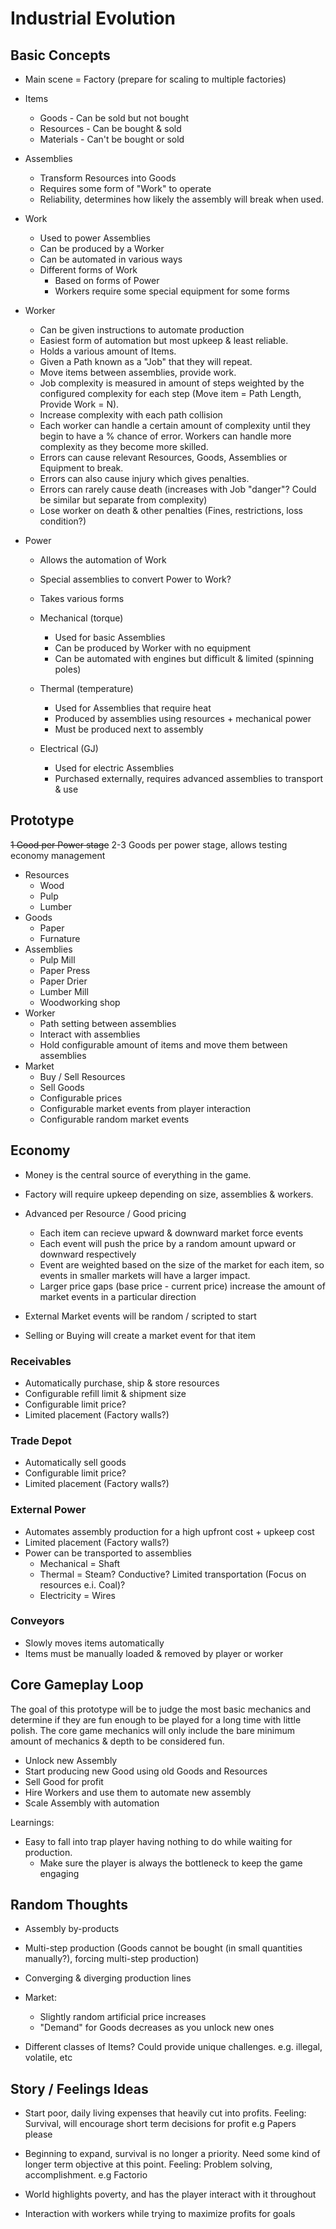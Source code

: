 # Industrial Evolution


## Basic Concepts

- Main scene = Factory (prepare for scaling to multiple factories)

- Items
    - Goods - Can be sold but not bought
    - Resources - Can be bought & sold
    - Materials - Can't be bought or sold
- Assemblies
    - Transform Resources into Goods
    - Requires some form of "Work" to operate
    - Reliability, determines how likely the assembly will break when used.
- Work
    - Used to power Assemblies
    - Can be produced by a Worker
    - Can be automated in various ways
    - Different forms of Work
        - Based on forms of Power
        - Workers require some special equipment for some forms
- Worker
    - Can be given instructions to automate production
    - Easiest form of automation but most upkeep & least reliable.
    - Holds a various amount of Items.
    - Given a Path known as a "Job" that they will repeat.
    - Move items between assemblies, provide work.
    - Job complexity is measured in amount of steps weighted by the configured complexity for each step (Move item = Path Length, Provide Work = N).
    - Increase complexity with each path collision
    - Each worker can handle a certain amount of complexity until they begin to have a % chance of error. Workers can handle more complexity as they become more skilled.
    - Errors can cause relevant Resources, Goods, Assemblies or Equipment to break.
    - Errors can also cause injury which gives penalties.
    - Errors can rarely cause death (increases with Job "danger"? Could be similar but separate from complexity)
    - Lose worker on death & other penalties (Fines, restrictions, loss condition?)
- Power
    - Allows the automation of Work
    - Special assemblies to convert Power to Work?
    - Takes various forms

    - Mechanical (torque)
        - Used for basic Assemblies
        - Can be produced by Worker with no equipment
        - Can be automated with engines but difficult & limited (spinning poles)
    - Thermal (temperature)
        - Used for Assemblies that require heat
        - Produced by assemblies using resources + mechanical power
        - Must be produced next to assembly
    - Electrical (GJ)
        - Used for electric Assemblies
        - Purchased externally, requires advanced assemblies to transport & use


## Prototype

~~1 Good per Power stage~~
2-3 Goods per power stage, allows testing economy management

- Resources
    - Wood
    - Pulp
    - Lumber
- Goods
    - Paper
    - Furnature
- Assemblies
    - Pulp Mill
    - Paper Press
    - Paper Drier
    - Lumber Mill
    - Woodworking shop
- Worker
    - Path setting between assemblies
    - Interact with assemblies
    - Hold configurable amount of items and move them between assemblies
- Market
    - Buy / Sell Resources
    - Sell Goods
    - Configurable prices
    - Configurable market events from player interaction
    - Configurable random market events


## Economy
- Money is the central source of everything in the game.
- Factory will require upkeep depending on size, assemblies & workers.

- Advanced per Resource / Good pricing
    - Each item can recieve upward & downward market force events
    - Each event will push the price by a random amount upward or downward respectively
    - Event are weighted based on the size of the market for each item, so events in smaller markets will have a larger impact.
    - Larger price gaps (base price - current price) increase the amount of market events in a particular direction
- External Market events will be random / scripted to start
- Selling or Buying will create a market event for that item

### Receivables
- Automatically purchase, ship & store resources
- Configurable refill limit & shipment size
- Configurable limit price?
- Limited placement (Factory walls?)

### Trade Depot
- Automatically sell goods
- Configurable limit price?
- Limited placement (Factory walls?)

### External Power
- Automates assembly production for a high upfront cost + upkeep cost
- Limited placement (Factory walls?)
- Power can be transported to assemblies
    - Mechanical = Shaft
    - Thermal = Steam? Conductive? Limited transportation (Focus on resources e.i. Coal)?
    - Electricity = Wires

### Conveyors
- Slowly moves items automatically
- Items must be manually loaded & removed by player or worker

## Core Gameplay Loop
The goal of this prototype will be to judge the most basic mechanics and determine if they are fun enough to be played for a long time with little polish. The core game mechanics will only include the bare minimum amount of mechanics & depth to be considered fun.

- Unlock new Assembly
- Start producing new Good using old Goods and Resources
- Sell Good for profit
- Hire Workers and use them to automate new assembly
- Scale Assembly with automation

Learnings:
- Easy to fall into trap player having nothing to do while waiting for production.
    - Make sure the player is always the bottleneck to keep the game engaging

## Random Thoughts

- Assembly by-products
- Multi-step production (Goods cannot be bought (in small quantities manually?), forcing multi-step production)
- Converging & diverging production lines
- Market:
    - Slightly random artificial price increases
    - "Demand" for Goods decreases as you unlock new ones

- Different classes of Items? Could provide unique challenges. e.g. illegal, volatile, etc


## Story / Feelings Ideas

- Start poor, daily living expenses that heavily cut into profits. Feeling: Survival, will encourage short term decisions for profit e.g Papers please
- Beginning to expand, survival is no longer a priority. Need some kind of longer term objective at this point. Feeling: Problem solving, accomplishment. e.g Factorio

- World highlights poverty, and has the player interact with it throughout
- Interaction with workers while trying to maximize profits for goals
